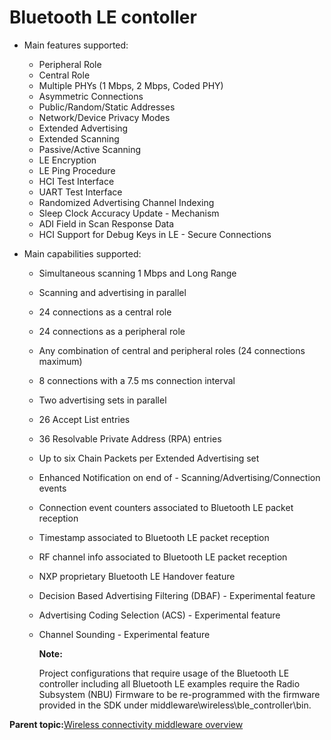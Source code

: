 # Bluetooth LE contoller 

-   Main features supported:

    -   Peripheral Role
    -   Central Role
    -   Multiple PHYs \(1 Mbps, 2 Mbps, Coded PHY\)
    -   Asymmetric Connections
    -   Public/Random/Static Addresses
    -   Network/Device Privacy Modes
    -   Extended Advertising
    -   Extended Scanning
    -   Passive/Active Scanning
    -   LE Encryption
    -   LE Ping Procedure
    -   HCI Test Interface
    -   UART Test Interface
    -   Randomized Advertising Channel Indexing
    -   Sleep Clock Accuracy Update - Mechanism
    -   ADI Field in Scan Response Data
    -   HCI Support for Debug Keys in LE - Secure Connections
-   Main capabilities supported:

    -   Simultaneous scanning 1 Mbps and Long Range
    -   Scanning and advertising in parallel
    -   24 connections as a central role
    -   24 connections as a peripheral role
    -   Any combination of central and peripheral roles \(24 connections maximum\)
    -   8 connections with a 7.5 ms connection interval
    -   Two advertising sets in parallel
    -   26 Accept List entries
    -   36 Resolvable Private Address \(RPA\) entries
    -   Up to six Chain Packets per Extended Advertising set
    -   Enhanced Notification on end of - Scanning/Advertising/Connection events
    -   Connection event counters associated to Bluetooth LE packet reception
    -   Timestamp associated to Bluetooth LE packet reception
    -   RF channel info associated to Bluetooth LE packet reception
    -   NXP proprietary Bluetooth LE Handover feature
    -   Decision Based Advertising Filtering \(DBAF\) - Experimental feature
    -   Advertising Coding Selection \(ACS\) - Experimental feature
    -   Channel Sounding - Experimental feature

        **Note:**

        Project configurations that require usage of the Bluetooth LE controller including all Bluetooth LE examples require the Radio Subsystem \(NBU\) Firmware to be re-programmed with the firmware provided in the SDK under middleware\\wireless\\ble\_controller\\bin.


**Parent topic:**[Wireless connectivity middleware overview](../topics/wireless_connectivity_middleware_overview.md)

